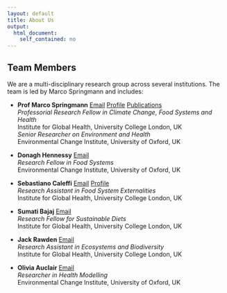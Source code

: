 ```yaml
---
layout: default
title: About Us
output: 
  html_document: 
    self_contained: no
---
```


## Team Members

We are a multi-disciplinary research group across several institutions. The team is led by Marco Springmann and includes:  

- **Prof Marco Springmann** [Email](mailto:m.springmann@ucl.ac.uk) [Profile](https://www.eci.ox.ac.uk/person/dr-marco-springmann) [Publications](https://scholar.google.com/citations?user=NZ7drjwAAAAJ&hl=en) <br> 
  *Professorial Research Fellow in Climate Change, Food Systems and Health*  <br> 
  Institute for Global Health, University College London, UK <br> 
  *Senior Researcher on Environment and Health*  <br>
  Environmental Change Institute, University of Oxford, UK
    
- **Donagh Hennessy** [Email](mailto:d.hennessy@ucl.ac.uk) <br>
  *Research Fellow in Food Systems* <br>
  Environmental Change Institute, University of Oxford, UK

- **Sebastiano Caleffi** [Email](mailto:s.caleffi@ucl.ac.uk) [Profile](https://orcid.org/0000-0002-8887-7370) <br>
  *Research Assistant in Food System Externalities* <br>
  Institute for Global Health, University College London, UK

- **Sumati Bajaj** [Email](mailto:sumati.bajaj@ucl.ac.uk) <br>
  *Research Fellow for Sustainable Diets* <br>
  Institute for Global Health, University College London, UK
        
- **Jack Rawden** [Email](mailto:jack.rawden.22@ucl.ac.uk) <br>
  *Research Assistant in Ecosystems and Biodiversity* <br>
  Institute for Global Health, University College London, UK

- **Olivia Auclair** [Email](mailto:o.auclair@ucl.ac.uk) <br>
  *Researcher in Health Modelling* <br>
  Environmental Change Institute, University of Oxford, UK

